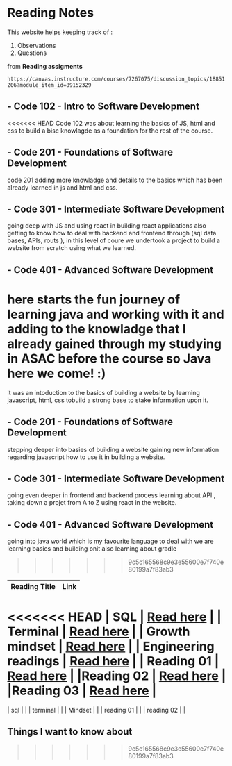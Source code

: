 # **Reading Notes**


This website helps keeping track of : 

1. Observations 
2. Questions 
 
 from **Reading assigments** 
 
 `https://canvas.instructure.com/courses/7267075/discussion_topics/18851206?module_item_id=89152329`

## - Code 102 - Intro to Software Development
<<<<<<< HEAD
Code 102 was about learning the basics of JS, html and css to build a bisc knowlagde as a foundation for the rest of the course.

## - Code 201 - Foundations of Software Development
code 201 adding more knowladge and details to the basics which has been already learned in js and html and css.

## - Code 301 - Intermediate Software Development
going deep with JS and using react in building react applications also getting to know how to deal with backend and frontend through (sql data bases, APIs, routs ), in this level of coure we undertook a project to build a website from scratch using what we learned.

## - Code 401 - Advanced Software Development 
here starts the fun journey of learning java and working with it and adding to the knowladge that I already gained through my studying in ASAC before the course so Java here we come! :) 
=======
it was an intoduction to the basics  of building a website by  learning javascript, html, css tobuild a strong base to stake information upon it.

## - Code 201 - Foundations of Software Development
stepping deeper into basies of building a website gaining new information regarding javascript how to use it in building a website.

## - Code 301 - Intermediate Software Development
going even deeper in frontend and backend process learning about API , taking down a projet from A to Z using react in the website.

## - Code 401 - Advanced Software Development 
going into java world which is my favourite language to deal with we are learning basics and building onit also learning about gradle 
>>>>>>> 9c5c165568c9e3e55600e7f740e80199a7f83ab3



| Reading Title                    | Link                                   |
|----------------------------------|----------------------------------------|
<<<<<<< HEAD
| SQL                              | [Read here](#)                         |
| Terminal                         | [Read here](#)                         |
| Growth mindset                   | [Read here](#)                         |
| Engineering readings             | [Read here](#)                         |
| Reading 01                       | [Read here](#)                         |
|Reading 02                        | [Read here](#)                         |
|Reading 03                        | [Read here](#)                         |
=======
| sql                 |                                                     |
| terminal            |                                                     |
| Mindset             |                                                     |
| reading 01          |                                                     |
| reading 02          |                                                     |










## Things I want to know about 

>>>>>>> 9c5c165568c9e3e55600e7f740e80199a7f83ab3

